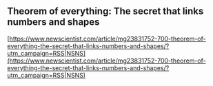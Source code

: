 ## Theorem of everything: The secret that links numbers and shapes
  
  [https://www.newscientist.com/article/mg23831752-700-theorem-of-everything-the-secret-that-links-numbers-and-shapes/?utm_campaign=RSS|NSNS](https://www.newscientist.com/article/mg23831752-700-theorem-of-everything-the-secret-that-links-numbers-and-shapes/?utm_campaign=RSS|NSNS)